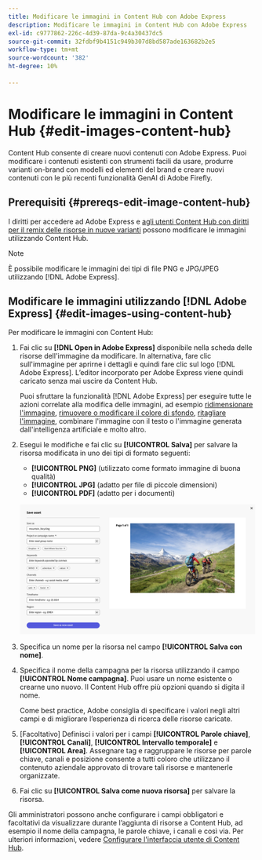 ```yaml
---
title: Modificare le immagini in Content Hub con Adobe Express
description: Modificare le immagini in Content Hub con Adobe Express
exl-id: c9777862-226c-4d39-87da-9c4a30437dc5
source-git-commit: 32fdbf9b4151c949b307d8bd587ade163682b2e5
workflow-type: tm+mt
source-wordcount: '382'
ht-degree: 10%

---
```


# Modificare le immagini in Content Hub {#edit-images-content-hub}

Content Hub consente di creare nuovi contenuti con Adobe Express. Puoi modificare i contenuti esistenti con strumenti facili da usare, produrre varianti on-brand con modelli ed elementi del brand e creare nuovi contenuti con le più recenti funzionalità GenAI di Adobe Firefly.

## Prerequisiti {#prereqs-edit-image-content-hub}

I diritti per accedere ad Adobe Express e [agli utenti Content Hub con diritti per il remix delle risorse in nuove varianti](/help/assets/deploy-content-hub.md#onboard-content-hub-users-remix-assets) possono modificare le immagini utilizzando Content Hub.

>[!NOTE]
>
>È possibile modificare le immagini dei tipi di file PNG e JPG/JPEG utilizzando [!DNL Adobe Express].

## Modificare le immagini utilizzando [!DNL Adobe Express] {#edit-images-using-content-hub}

Per modificare le immagini con Content Hub:

1. Fai clic su **[!DNL Open in Adobe Express]** disponibile nella scheda delle risorse dell&#39;immagine da modificare. In alternativa, fare clic sull&#39;immagine per aprirne i dettagli e quindi fare clic sul logo [!DNL Adobe Express]. L’editor incorporato per Adobe Express viene quindi caricato senza mai uscire da Content Hub.

   Puoi sfruttare la funzionalità [!DNL Adobe Express] per eseguire tutte le azioni correlate alla modifica delle immagini, ad esempio [ridimensionare l&#39;immagine](https://helpx.adobe.com/it/express/using/resize-image.html), [rimuovere o modificare il colore di sfondo](https://helpx.adobe.com/it/express/using/remove-background.html), [ritagliare l&#39;immagine](https://helpx.adobe.com/it/express/using/crop-image.html), combinare l&#39;immagine con il testo o l&#39;immagine generata dall&#39;intelligenza artificiale e molto altro.

1. Esegui le modifiche e fai clic su **[!UICONTROL Salva]** per salvare la risorsa modificata in uno dei tipi di formato seguenti:

   * **[!UICONTROL PNG]** (utilizzato come formato immagine di buona qualità)
   * **[!UICONTROL JPG]** (adatto per file di piccole dimensioni)
   * **[!UICONTROL PDF]** (adatto per i documenti)

   ![Salvare un’immagine con Adobe Express](assets/adobe-express-save-as.png)

1. Specifica un nome per la risorsa nel campo **[!UICONTROL Salva con nome]**.

1. Specifica il nome della campagna per la risorsa utilizzando il campo **[!UICONTROL Nome campagna]**. Puoi usare un nome esistente o crearne uno nuovo. Il Content Hub offre più opzioni quando si digita il nome. <!--You can define multiple Campaign names for your upload. While you are typing a name, either click anywhere else within the dialog box or press the `,` (Comma) key to register the name.-->

   Come best practice, Adobe consiglia di specificare i valori negli altri campi e di migliorare l’esperienza di ricerca delle risorse caricate.

1. [Facoltativo] Definisci i valori per i campi **[!UICONTROL Parole chiave]**, **[!UICONTROL Canali]**, **[!UICONTROL Intervallo temporale]** e **[!UICONTROL Area]**. Assegnare tag e raggruppare le risorse per parole chiave, canali e posizione consente a tutti coloro che utilizzano il contenuto aziendale approvato di trovare tali risorse e mantenerle organizzate.

1. Fai clic su **[!UICONTROL Salva come nuova risorsa]** per salvare la risorsa.

Gli amministratori possono anche configurare i campi obbligatori e facoltativi da visualizzare durante l’aggiunta di risorse a Content Hub, ad esempio il nome della campagna, le parole chiave, i canali e così via. Per ulteriori informazioni, vedere [Configurare l&#39;interfaccia utente di Content Hub](configure-content-hub-ui-options.md#configure-upload-options-content-hub).
